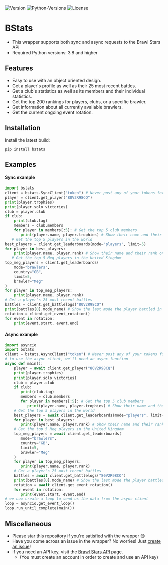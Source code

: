![Version](https://img.shields.io/pypi/v/bstats)
![Python-Versions](https://img.shields.io/pypi/pyversions/bstats)
![License](https://img.shields.io/pypi/l/bstats)

# BStats
- This wrapper supports both sync and async requests to the Brawl Stars API
- Required Python versions: 3.8 and higher

## Features

- Easy to use with an object oriented design.
- Get a player's profile as well as their 25 most recent battles.
- Get a club's statistics as well as its members and their individual statistics.
- Get the top 200 rankings for players, clubs, or a specific brawler.
- Get information about all currently available brawlers.
- Get the current ongoing event rotation.

## Installation

Install the latest build:
```
pip install bstats
```

## Examples

#### Sync example
```py
import bstats
client = bstats.SyncClient("token") # Never post any of your tokens for APIs on a public github!
player = client.get_player("80V2R98CQ")
print(player.trophies)
print(player.solo_victories)
club = player.club
if club:
    print(club.tag)
    members = club.members
    for player in members[:5]: # Get the top 5 club members
       print(player.name, player.trophies) # Show their name and their trophies
   # Get the top 5 players in the world
best_players = client.get_leaderboards(mode="players", limit=5)
for player in best_players:
    print(player.name, player.rank) # Show their name and their rank on the leaderboard
   # Get the top 5 Meg players in the United Kingdom
top_meg_players = client.get_leaderboards(
    mode="brawlers",
    country="GB",
    limit=5,
    brawler="Meg"
)
for player in top_meg_players:
    print(player.name, player.rank)
# Get a player's 25 most recent battles
battles = client.get_battlelogs("80V2R98CQ")
print(battles[0].mode_name) # Show the last mode the player battled in
rotation = client.get_event_rotation()
for event in rotation:
    print(event.start, event.end)
```

#### Async example
```py
import asyncio
import bstats
client = bstats.AsyncClient("token") # Never post any of your tokens for APIs on a public github!
# to use the async client, we'll need an async function
async def main():
    player = await client.get_player("80V2R98CQ")
    print(player.trophies)
    print(player.solo_victories)
    club = player.club
    if club:
       print(club.tag)
       members = club.members
       for player in members[:5]: # Get the top 5 club members
          print(player.name, player.trophies) # Show their name and their trophies
    # Get the top 5 players in the world
    best_players = await client.get_leaderboards(mode="players", limit=5)
    for player in best_players:
       print(player.name, player.rank) # Show their name and their rank on the leaderboard
    # Get the top 5 Meg players in the United Kingdom
    top_meg_players = await client.get_leaderboards(
       mode="brawlers",
       country="GB",
       limit=5,
       brawler="Meg"
    )
    for player in top_meg_players:
       print(player.name, player.rank)
    # Get a player's 25 most recent battles
    battles = await client.get_battlelogs("80V2R98CQ")
    print(battles[0].mode_name) # Show the last mode the player battled in
    rotation = await client.get_event_rotation()
    for event in rotation:
       print(event.start, event.end)
# we now create a loop to send us the data from the async client
loop = asyncio.get_event_loop()
loop.run_until_complete(main())
```

## Miscellaneous
- Please star this repository if you're satisfied with the wrapper 😊
- Have you come across an issue in the wrapper? No worries! Just [create an issue](https://github.com/Bimi05/bstats/issues)!
- If you need an API key, visit the [Brawl Stars API](https://developer.brawlstars.com/#/) page.
   - (You must create an account in order to create and use an API key)
